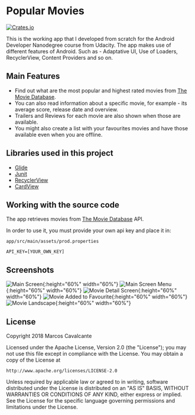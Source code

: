 # Popular Movies

[![Crates.io](https://img.shields.io/crates/l/rustc-serialize.svg?maxAge=2592000)]()

This is the working app that I developed from scratch for the Android Developer Nanodegree course from Udacity.
The app makes use of different features of Android. Such as - Adaptative UI, Use of Loaders, RecyclerView, Content Providers and so on.

## Main Features

- Find out what are the most popular and highest rated movies from [The Movie Database](https://www.themoviedb.org/documentation/api).
- You can also read information about a specific movie, for example - its average score, release date and overview.
- Trailers and Reviews for each movie are also shown when those are available.
- You might also create a list with your favourites movies and have those available even when you are offline.

## Libraries used in this project
* [Glide](https://github.com/bumptech/glide)
* [Junit](https://developer.android.com/training/testing/unit-testing/local-unit-tests.html)
* [RecyclerView](https://developer.android.com/reference/android/support/v7/widget/RecyclerView)
* [CardView](https://developer.android.com/reference/android/support/v7/widget/CardView)


## Working with the source code

The app retrieves movies from [The Movie Database](https://www.themoviedb.org/documentation/api) API.

In order to use it, you must provide your own api key and place it in:

```
app/src/main/assets/prod.properties

API_KEY=[YOUR_OWN_KEY]
```

## Screenshots
![Main Screen](https://github.com/marcosmcb/popular-movies-app/blob/master/screen_shots/main_screen.jpg){:height="60%" width="60%"}
![Main Screen Menu](https://github.com/marcosmcb/popular-movies-app/blob/master/screen_shots/main_screen_menu.jpg){:height="60%" width="60%"}
![Movie Detail Screen](https://github.com/marcosmcb/popular-movies-app/blob/master/screen_shots/movie_detail_screen.jpg){:height="60%" width="60%"}
![Movie Added to Favourite](https://github.com/marcosmcb/popular-movies-app/blob/master/screen_shots/movie_added_fav.jpg){:height="60%" width="60%"}
![Movie Landscape](https://github.com/marcosmcb/popular-movies-app/blob/master/screen_shots/movie_landscape.jpg){:height="60%" width="60%"}



## License

Copyright 2018 Marcos Cavalcante

Licensed under the Apache License, Version 2.0 (the "License");
you may not use this file except in compliance with the License.
You may obtain a copy of the License at

    http://www.apache.org/licenses/LICENSE-2.0

Unless required by applicable law or agreed to in writing, software
distributed under the License is distributed on an "AS IS" BASIS,
WITHOUT WARRANTIES OR CONDITIONS OF ANY KIND, either express or implied.
See the License for the specific language governing permissions and
limitations under the License.